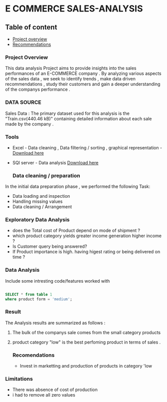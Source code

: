 # E COMMERCE  SALES-ANALYSIS

## Table  of content

- [Project overview ](#project-overview)
- [Recommendations](#recommendations)

### Project Overview

This data analysis Project aims to provide insights into the sales performances of an E-COMMERCE company . By analyzing various aspects of the sales data , we seek to identify trends , make data driven recommendations , study their customers and gain a deeper understanding of the companys performance . 

### DATA SOURCE 

Sales Data : The primary dataset used for this analysis is the "Train.csv(440.46 kB)" containing detailed information about each sale made by the company .

### Tools 

- Excel - Data cleaning , Data filtering / sorting , graphical representation
        - [Download here](https://microsoft.com)
- SQl server  - Data analysis [Download here](https:sql.com)


  ### Data cleaning / preparation

In the initial data preparation phase , we performed the following Task:
   - Data loading and inspection
   - Handling missing values
   - Data cleaning / Arrangement


   
### Exploratory Data Analysis 
-  does the Total cost of Product  depend on mode of shipment ?
-  which product category yields greater income  generation higher income ?
-  Is Customer query  being answered?
-  If Product importance is high. having higest rating or being delivered on time ?

  ### Data Analysis 

  Include some intresting code/features worked with 
  ```sql
 
 SELECT * from table 1
where product form = 'medium';


```

### Result 

The Analysis results are summarized as follows :
1. The bulk of the companys sale comes from the small category products 
2. product category "low" is the best perfoming product in terms of sales .

   ### Recomendations

   - Invest in marketting and production of products in  category 'low
  
### Limitations 

- There was absence of cost of production
- i had to remove all zero values 


   

  

  

  
 


  
